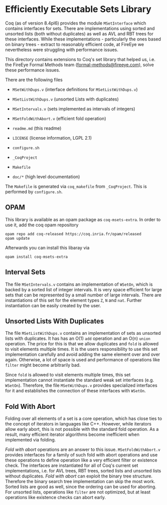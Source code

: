 # Efficiently Executable Sets Library

Coq (as of version 8.4pl6) provides the module `MSetInterface` which
contains interfaces for sets. There are implementations using sorted
and unsorted lists (both without duplicates) as well as AVL and RBT
trees for these interfaces. While these implementations - particularly
the ones based on binary trees - extract to reasonably efficient code,
at FireEye we nevertheless were struggling with performance
issues.

This directory contains extensions to Coq's set library that helped
us, i.e. the FireEye Formal Methods team (formal-methods@fireeye.com),
solve these performance issues.

There are the following files

- `MSetWithDups.v` (interface definitions for `MSetListWithDups.v`)
- `MSetListWithDups.v` (unsorted Lists with duplicates)
- `MSetIntervals.v` (sets implemented as intervals of integers)
- `MSetFoldWithAbort.v` (efficient fold operation)

- `readme.md` (this readme)
- `LICENSE` (license information, LGPL 2.1)
- `configure.sh` 
- `_CoqProject` 
- `Makefile` 
- `doc/*` (high level documentation)


The `Makefile` is generated via `coq_makefile` from `_CoqProject`. This
is performed by `configure.sh`.

## OPAM

This library is available as an opam package as `coq-msets-extra`. In
order to use it, add the coq opam repository

	opam repo add coq-released https://coq.inria.fr/opam/released
	opam update

Afterwards you can install this libaray via

	opam install coq-msets-extra

## Interval Sets

The file `MSetIntervals.v` contains an implementation of `WSetOn`,
which is backed by a sorted list of integer intervals. It is very
space efficient for large sets that can be represented by a small
number of large intervals.  There are instantiations of this set for
the element types `Z`, `N` and `nat`.  Further instantiation can be
easily created by the user.


## Unsorted Lists With Duplicates 

The file `MSetListWithDups.v` contains an implementation of sets as
unsorted lists with duplicates. It has has an O(1) `add` operation and
an O(n) `union` operation. The price for this is that we allow duplicates
and `fold` is allowed to visit elements multiple times. It is the users 
responsibility to use this set implementation carefully and avoid adding
the same element over and over again. Otherwise, a lot of space is used and
performance of operations like `filter` might become arbitrarily bad.

Since `fold` is allowed to visit elements multiple times, this set
implementation cannot instantiate the standard weak set interfaces
(e.g. `WSetOn`). Therefore, the file `MSetWithDups.v` provides
specialized interfaces for it and establishes the connection of these
interfaces with `WSetOn`.


## Fold With Abort

Folding over all elements of a set is a core operation, which has
close ties to the concept of iterators in languages like C++. However,
while iterators allow early abort, this is not possible with
the standard fold operation. As a result, many efficient iterator
algorithms become inefficient when implemented via folding.

_Fold with abort_ operations are an
answer to this issue.  `MSetFoldWithAbort.v` provides interfaces for a family of such
fold with abort operations and use these operations to define operation like a
very efficient filter or existence check. The interfaces
are instantiated for all of Coq's current set implementations, i.e. for
AVL trees, RBT trees, sorted lists and unsorted lists without duplicates.
_Fold with abort_ can exploit the binary tree structure. Therefore the binary
search tree implementation can skip the most work. Sorted lists are good as well,
since the ordering can be used for aborting. For unsorted lists, operations like
`filter` are not optimized, but at least operations like existence checks can
abort early.

